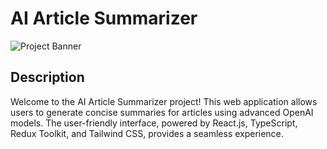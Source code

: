 # AI Article Summarizer

![Project Banner](https://imgur.com/a/GWLDCOo)

## Description

Welcome to the AI Article Summarizer project! This web application allows users to generate concise summaries for articles using advanced OpenAI models. The user-friendly interface, powered by React.js, TypeScript, Redux Toolkit, and Tailwind CSS, provides a seamless experience.
